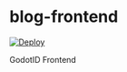 # blog-frontend
[![Deploy](https://github.com/GodotID/blog-frontend/actions/workflows/deploy.yml/badge.svg)](https://github.com/GodotID/blog-frontend/actions/workflows/deploy.yml)

GodotID Frontend
